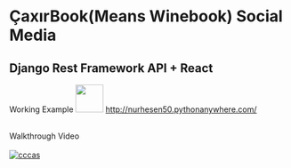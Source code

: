 <h1>ÇaxırBook(Means Winebook) Social Media</h1>
<h2>Django Rest Framework API + React</h2>

Working Example <img width="50px" src="https://cdn-icons-png.flaticon.com/512/1150/1150626.png"/> <a href="http://nurhesen50.pythonanywhere.com/">http://nurhesen50.pythonanywhere.com/</a>

<br>
Walkthrough Video<br><br>
<a href="https://www.youtube.com/watch?v=vON92Vosf_M"><img src="https://i.ibb.co/WztCRQ0/cccas.png" alt="cccas" border="0"></a>
